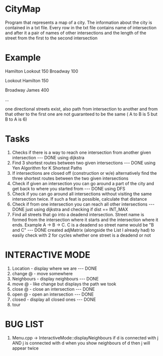 # CityMap

Program that represents a map of a city. The information about the city is contained in a txt file. Every row in the txt file contains name of intersection and after it a pair of names of other intersections and the length of the street from the first to the second intersection

# Example
Hamilton Lookout 150 Broadway 100

Lookout Hamilton 150

Broadway James 400

...

one directional streets exist, also path from intersection to another and from that other to the first one are not guaranteed to be the same ( A to B is 5 but B to A is 6)

# Tasks
1. Checks if there is a way to reach one intersection from another given intersection 
--- DONE using dijkstra
2. Find 3 shortest routes between two given intersections 
--- DONE using Yen Algorithm for K Shortest Paths
3. If intersections are closed off (construction or w/e) alternatively find the three shortest routes between the two given intersections
4. Check if given an intersection you can go around a part of the city and get back to where you started from
--- DONE using DFS
5. Check if you can go around all intersections without visiting the same intersection twice. If such a feat is possible, calculate that distance
6. Check if from one intersection you can reach all other intersections
--- DONE just using dijkstra and checking if dist == INT_MAX
7. Find all streets that go into a deadend intersection. Street name is formed from the intersection where it starts and the intersection where it ends. Example A -> B -> C. C is a deadend so street name would be "B and C"
--- DONE created adjMatrix (alongside the List I already had) to easily check with 2 for cycles whether one street is a deadend or not

# INTERACTIVE MODE
1. Location - display where we are
--- DONE
2. change @ - move somewhere
3. Neighbours - display neighbours
--- DONE
4. move @ - like change but displays the path we took
5. close @ - close an intersection
--- DONE
6. open @ - open an intersection
--- DONE
7. closed - display all closed ones
--- DONE
8. tour


# BUG LIST
1. Menu.cpp -> InteractiveMode::displayNeighbours
if d is connected with j AND
j is connected with d
when you show neighbours of d then j will appear twice